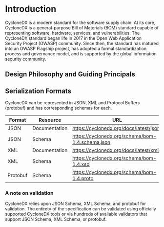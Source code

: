 # Introduction

CycloneDX is a modern standard for the software supply chain. At its core, CycloneDX is a general-purpose Bill of 
Materials (BOM) standard capable of representing software, hardware, services, and vulnerabilities. The CycloneDX 
standard began life in 2017 in the Open Web Application Security Project (OWASP) community. Since then, the standard has 
matured into an OWASP Flagship project, has adopted a formal standardization process and governance model, and is 
supported by the global information security community.

## Design Philosophy and Guiding Principals



## Serialization Formats
CycloneDX can be represented in JSON, XML and Protocol Buffers (protobuf) and has corresponding schemas for each.

| **Format** | **Resource**  | **URL**                                          |
|------------|---------------|--------------------------------------------------|
| JSON       | Documentation | https://cyclonedx.org/docs/latest/json/          |
| JSON       | Schema        | https://cyclonedx.org/schema/bom-1.4.schema.json |
| XML        | Documentation | https://cyclonedx.org/docs/latest/xml/           |
| XML        | Schema        | https://cyclonedx.org/schema/bom-1.4.xsd         |
| Protobuf   | Schema        | https://cyclonedx.org/schema/bom-1.4.proto       |


### A note on validation
CycloneDX relies upon JSON Schema, XML Schema, and protobuf for validation. The entirety of the specification can be
validated using officially supported CycloneDX tools or via hundreds of available validators that support JSON Schema,
XML Schema, or protobuf.

<div style="page-break-after: always; visibility: hidden">
\newpage
</div>